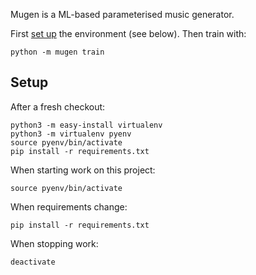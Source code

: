 Mugen is a ML-based parameterised music generator.

First [set up](#Setup) the environment (see below). Then train with:

```
python -m mugen train
```

## Setup

After a fresh checkout:
```
python3 -m easy-install virtualenv
python3 -m virtualenv pyenv
source pyenv/bin/activate
pip install -r requirements.txt
```

When starting work on this project:
```
source pyenv/bin/activate
```

When requirements change:
```
pip install -r requirements.txt
```

When stopping work:
```
deactivate
```
